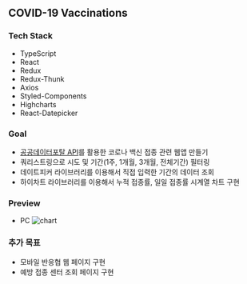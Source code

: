 ## COVID-19 Vaccinations

### Tech Stack

- TypeScript
- React
- Redux
- Redux-Thunk
- Axios
- Styled-Components
- Highcharts
- React-Datepicker

### Goal

- [공공데이터포탈 API](https://www.data.go.kr/index.do)를 활용한 코로나 백신 접종 관련 웹앱 만들기
- 쿼리스트링으로 시도 및 기간(1주, 1개월, 3개월, 전체기간) 필터링
- 데이트피커 라이브러리를 이용해서 직접 입력한 기간의 데이터 조회
- 하이차트 라이브러리를 이용해서 누적 접종률, 일일 접종률 시계열 차트 구현

### Preview

- PC
  ![chart](https://user-images.githubusercontent.com/71353655/125611978-2f4db795-25a1-4d03-aeec-0484883864fa.gif)

### 추가 목표

- 모바일 반응협 웹 페이지 구현
- 예방 접종 센터 조회 페이지 구현

